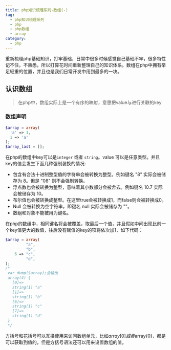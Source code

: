 ```yaml
---
title: php知识梳理系列-数组(-)
tag:
  - php知识梳理系列
  - php
  - php数组
  - array
category:
  - php
---
```


  重新梳理php基础知识，打牢基础，日常中很多时候感觉自己基础不牢，很多特性记不住，不熟悉，所以打算花时间重新整理自己的知识体系。数组在php中拥有举足轻重的位置，并且也是我们日常开发中用到最多的一块。

## 认识数组

 > 在php中，数组实际上是一个有序的映射，意思把value与进行关联的key

<!-- more -->
### 数组声明
```php
$array = array(
  'a' => 1,
  1 => 'a'
);
$array_last = [];
```

在php的数组中key可以是`integer` 或者 `string`。value 可以是任意类型。并且key的值会发生下面几种强制装换的情况:
 - 包含有合法十进制整型值的字符串会被转换为整型。例如键名 "8" 实际会被储存为 8。但是 "08" 则不会强制转换。
 - 浮点数也会被转换为整型，意味着其小数部分会被舍去。例如键名 10.7 实际会被储存为 10。
 - 布尔值也会被转换成整型。在这里true会被转换成1，而false则会被转换成0。
 - Null 会被转换为空字符串，即键名 null 实际会被储存为 ""。
 - 数组和对象不能被用为键名。

在php的数组中，相同键名将会被覆盖，取最后一个值，并且假如中间出现比前一个key值更大的数值，往后没有赋值的key的项将依次加1，如下代码：
```php
$array = array(
         "a",
         "b",
    6 => "c",
         "d",
);
/*
 var_dump($array);会输出
 array(4) {
   [0]=>
   string(1) "a"
   [1]=>
   string(1) "b"
   [6]=>
   string(1) "c"
   [7]=>
   string(1) "d"
 }
 */
```
方括号和花括号可以互换使用来访问数组单元，比如$array[0]或者$array{0}，都是可以获取到值的，但是方括号语法还可以用来设置数组的值。

